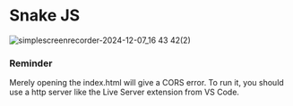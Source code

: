 # Snake JS
![simplescreenrecorder-2024-12-07_16 43 42(2)](https://github.com/user-attachments/assets/6b2bc0c4-d0ca-41e2-8258-b5f85c28af3a)

### Reminder
Merely opening the index.html will give a CORS error. To run it, you should use a http server like the Live Server extension from VS Code.
